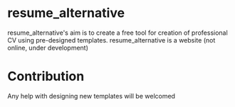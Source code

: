 # resume_alternative
resume_alternative's aim is to create a free tool for creation of professional CV using pre-designed templates.
resume_alternative is a website (not online, under development)

# Contribution
Any help with designing new templates will be welcomed
